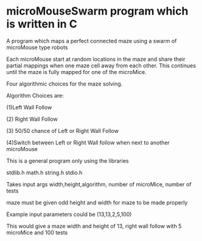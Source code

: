 # microMouseSwarm program which is written in C 
 A program which maps a perfect connected maze using a swarm of microMouse type robots
 
 Each microMouse start at random locations in the maze and share their partial mappings when one maze cell away from each other. This continues until the maze is fully mapped for one of the microMice.
 
 Four algorithmic choices for the maze solving.
 
 Algorithm Choices are:
 
 (1)Left Wall Follow 
 
 (2) Right Wall Follow
 
 (3) 50/50 chance of Left or Right Wall Follow
 
 (4)Switch between Left or Right Wall follow 
 when next to another microMouse
 
This is a general program only using the libraries
 
 stdlib.h math.h string.h stdio.h
 
 Takes input args width,height,algorithm, number of microMice, number of tests
 
 maze must be given odd height and width for maze to be made properly
 
 Example input parameters could be (13,13,2,5,100)
 
 This would give a maze width and height of 13, right wall follow with 5 microMice and 100 tests
